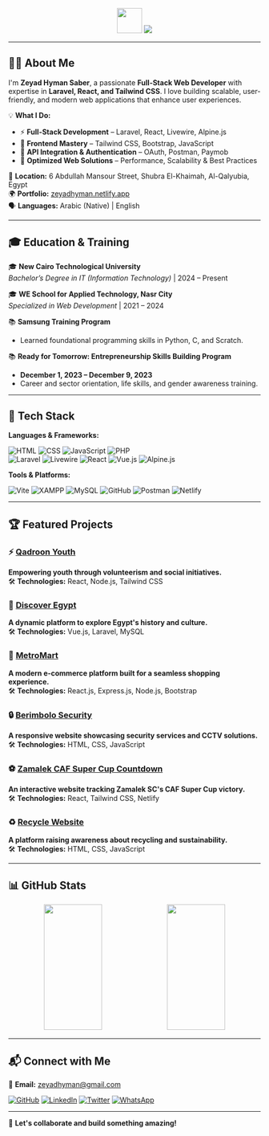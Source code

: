 <!-- Header -->
<p align="center">
  <img src="https://media.giphy.com/media/hvRJCLFzcasrR4ia7z/giphy.gif" width="50">
  <a href="https://git.io/typing-svg">
    <img src="https://readme-typing-svg.demolab.com?font=Poppins&weight=900&size=30&pause=1000&color=0653BB&background=76767600&center=true&vCenter=true&width=600&lines=Hey%2C+I'm+Zeyad+Hyman!;Full-Stack+Web+Developer;Laravel+%7C+React+%7C+Tailwind+CSS;Passionate+about+Clean+Code+and+UI%2FUX;Let's+Build+Something+Amazing!">
  </a>
</p>

---

## 👨‍💻 About Me  

I'm **Zeyad Hyman Saber**, a passionate **Full-Stack Web Developer** with expertise in **Laravel, React, and Tailwind CSS**. I love building scalable, user-friendly, and modern web applications that enhance user experiences.  

💡 **What I Do:**  
- ⚡ **Full-Stack Development** – Laravel, React, Livewire, Alpine.js  
- 🎨 **Frontend Mastery** – Tailwind CSS, Bootstrap, JavaScript  
- 🔌 **API Integration & Authentication** – OAuth, Postman, Paymob  
- 🚀 **Optimized Web Solutions** – Performance, Scalability & Best Practices  

📍 **Location:** 6 Abdullah Mansour Street, Shubra El-Khaimah, Al-Qalyubia, Egypt  
🌍 **Portfolio:** [zeyadhyman.netlify.app](https://zeyadhyman.netlify.app/)  
🗣 **Languages:** Arabic (Native) | English  

---

## 🎓 Education & Training  

🎓 **New Cairo Technological University**  
*Bachelor’s Degree in IT (Information Technology)* | 2024 – Present  

🎓 **WE School for Applied Technology, Nasr City**  
*Specialized in Web Development* | 2021 – 2024  

📚 **Samsung Training Program**  
- Learned foundational programming skills in Python, C, and Scratch.  

📚 **Ready for Tomorrow: Entrepreneurship Skills Building Program**  
- **December 1, 2023 – December 9, 2023**  
- Career and sector orientation, life skills, and gender awareness training.  

---

## 🚀 Tech Stack  

**Languages & Frameworks:**  

![HTML](https://img.shields.io/badge/HTML-E34F26?style=flat&logo=html5&logoColor=white)
![CSS](https://img.shields.io/badge/CSS-1572B6?style=flat&logo=css3&logoColor=white)
![JavaScript](https://img.shields.io/badge/JavaScript-F7DF1E?style=flat&logo=javascript&logoColor=black)
![PHP](https://img.shields.io/badge/PHP-777BB4?style=flat&logo=php&logoColor=white)  
![Laravel](https://img.shields.io/badge/Laravel-FF2D20?style=flat&logo=laravel&logoColor=white)
![Livewire](https://img.shields.io/badge/Livewire-4A148C?style=flat&logo=livewire&logoColor=white)
![React](https://img.shields.io/badge/React-61DAFB?style=flat&logo=react&logoColor=black)
![Vue.js](https://img.shields.io/badge/Vue.js-4FC08D?style=flat&logo=vue.js&logoColor=white)
![Alpine.js](https://img.shields.io/badge/Alpine.js-8BC34A?style=flat&logo=alpine.js&logoColor=white)

**Tools & Platforms:**  

![Vite](https://img.shields.io/badge/Vite-646CFF?style=flat&logo=vite&logoColor=white)
![XAMPP](https://img.shields.io/badge/XAMPP-FB7A24?style=flat&logo=xampp&logoColor=white)
![MySQL](https://img.shields.io/badge/MySQL-4479A1?style=flat&logo=mysql&logoColor=white)
![GitHub](https://img.shields.io/badge/GitHub-181717?style=flat&logo=github&logoColor=white)
![Postman](https://img.shields.io/badge/Postman-FF6C37?style=flat&logo=postman&logoColor=white)
![Netlify](https://img.shields.io/badge/Netlify-00C7B7?style=flat&logo=netlify&logoColor=white)

---

## 🏆 Featured Projects  

### ⚡ [Qadroon Youth](https://qyf-eg.org/)  
**Empowering youth through volunteerism and social initiatives.**  
🛠 **Technologies:** React, Node.js, Tailwind CSS  

### 🏺 [Discover Egypt](https://discover-egypt-web.netlify.app/)  
**A dynamic platform to explore Egypt's history and culture.**  
🛠 **Technologies:** Vue.js, Laravel, MySQL  

### 🛒 [MetroMart](https://yassenmohamedrashad.github.io/Metromart/)  
**A modern e-commerce platform built for a seamless shopping experience.**  
🛠 **Technologies:** React.js, Express.js, Node.js, Bootstrap  

### 🔒 [Berimbolo Security](https://zeyadhyman.github.io/Pearson-Unit-6/)  
**A responsive website showcasing security services and CCTV solutions.**  
🛠 **Technologies:** HTML, CSS, JavaScript  

### ⚽ [Zamalek CAF Super Cup Countdown](https://zamaleksupercub2024.netlify.app/)  
**An interactive website tracking Zamalek SC's CAF Super Cup victory.**  
🛠 **Technologies:** React, Tailwind CSS, Netlify  

### ♻️ [Recycle Website](https://in-frame-recycle.vercel.app/)  
**A platform raising awareness about recycling and sustainability.**  
🛠 **Technologies:** HTML, CSS, JavaScript  

---

## 📊 GitHub Stats  

<p align="center">
  <img src="https://github-readme-stats.vercel.app/api?username=ZeyadHyman&show_icons=true&theme=tokyonight" width="48%" height="250">
  <img src="https://github-readme-streak-stats.herokuapp.com/?user=ZeyadHyman&theme=tokyonight" width="48%" height="250">
</p>

---

## 📬 Connect with Me  

📧 **Email:** [zeyadhyman@gmail.com](mailto:zeyadhyman@gmail.com)  

[![GitHub](https://img.shields.io/badge/GitHub-181717?style=flat&logo=github&logoColor=white)](https://github.com/ZeyadHyman)
[![LinkedIn](https://img.shields.io/badge/LinkedIn-0077B5?style=flat&logo=linkedin&logoColor=white)](https://www.linkedin.com/in/zeyadhyman)
[![Twitter](https://img.shields.io/badge/Twitter-1DA1F2?style=flat&logo=twitter&logoColor=white)](https://twitter.com/zeyadhyman)
[![WhatsApp](https://img.shields.io/badge/WhatsApp-25D366?style=flat&logo=whatsapp&logoColor=white)](https://wa.me/201121859584)

---

🚀 **Let's collaborate and build something amazing!**
